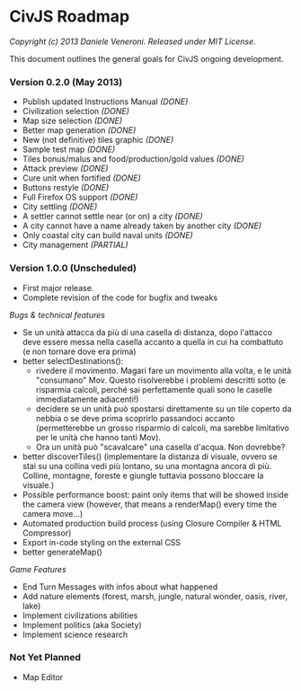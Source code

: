 # CivJS Roadmap

_Copyright (c) 2013 Daniele Veneroni. Released under MIT License._

This document outlines the general goals for CivJS ongoing development.

### Version 0.2.0 (May 2013)

* Publish updated Instructions Manual _(DONE)_
* Civilization selection _(DONE)_
* Map size selection _(DONE)_
* Better map generation _(DONE)_
* New (not definitive) tiles graphic _(DONE)_
* Sample test map _(DONE)_
* Tiles bonus/malus and food/production/gold values _(DONE)_
* Attack preview _(DONE)_
* Cure unit when fortified _(DONE)_
* Buttons restyle _(DONE)_
* Full Firefox OS support _(DONE)_
* City settling _(DONE)_
* A settler cannot settle near (or on) a city _(DONE)_
* A city cannot have a name already taken by another city _(DONE)_
* Only coastal city can build naval units _(DONE)_
* City management _(PARTIAL)_


### Version 1.0.0 (Unscheduled)

* First major release.
* Complete revision of the code for bugfix and tweaks

_Bugs & technical features_

* Se un unità attacca da più di una casella di distanza, dopo l'attacco deve essere messa nella casella accanto a quella in cui ha combattuto (e non tornare dove era prima)
* better selectDestinations():
	* rivedere il movimento. Magari fare un movimento alla volta, e le unità "consumano" Mov. Questo risolverebbe i problemi descritti sotto (e risparmia calcoli, perché sai perfettamente quali sono le caselle immediatamente adiacenti!)
	* decidere se un unità può spostarsi direttamente su un tile coperto da nebbia o se deve prima scoprirlo passandoci accanto (permetterebbe un grosso risparmio di calcoli, ma sarebbe limitativo per le unità che hanno tanti Mov).
	* Ora un unità può "scavalcare" una casella d'acqua. Non dovrebbe?
* better discoverTiles() (implementare la distanza di visuale, ovvero se stai su una collina vedi più lontano, su una montagna ancora di più. Colline, montagne, foreste e giungle tuttavia possono bloccare la visuale.)
* Possible performance boost: paint only items that will be showed inside the camera view (however, that means a renderMap() every time the camera move...)
* Automated production build process (using Closure Compiler & HTML Compressor)
* Export in-code styling on the external CSS
* better generateMap()

_Game Features_

* End Turn Messages with infos about what happened
* Add nature elements (forest, marsh, jungle, natural wonder, oasis, river, lake)
* Implement civilizations abilities
* Implement politics (aka Society)
* Implement science research

### Not Yet Planned

* Map Editor
